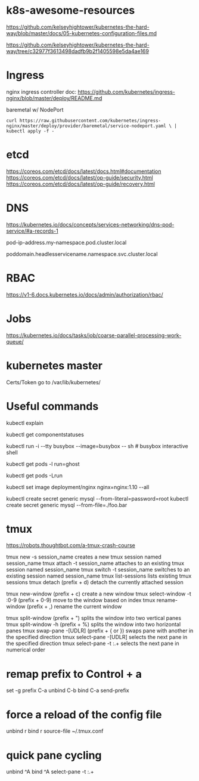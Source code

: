 # k8s-awesome-resources


https://github.com/kelseyhightower/kubernetes-the-hard-way/blob/master/docs/05-kubernetes-configuration-files.md

https://github.com/kelseyhightower/kubernetes-the-hard-way/tree/c32977f3613498dadfb9b2f1405598e5da4ae169

# Ingress
nginx ingress controller doc:
https://github.com/kubernetes/ingress-nginx/blob/master/deploy/README.md

baremetal w/ NodePort

`curl https://raw.githubusercontent.com/kubernetes/ingress-nginx/master/deploy/provider/baremetal/service-nodeport.yaml \
    | kubectl apply -f -`

# etcd

https://coreos.com/etcd/docs/latest/docs.html#documentation
https://coreos.com/etcd/docs/latest/op-guide/security.html
https://coreos.com/etcd/docs/latest/op-guide/recovery.html

# DNS
https://kubernetes.io/docs/concepts/services-networking/dns-pod-service/#a-records-1

pod-ip-address.my-namespace.pod.cluster.local

poddomain.headlesservicename.namespace.svc.cluster.local

# RBAC

https://v1-6.docs.kubernetes.io/docs/admin/authorization/rbac/


# Jobs
https://kubernetes.io/docs/tasks/job/coarse-parallel-processing-work-queue/

# kubernetes master

Certs/Token go to /var/lib/kubernetes/

# Useful commands


kubectl explain

kubectl get componentstatuses

kubectl run -i --tty busybox --image=busybox -- sh  # busybox interactive shell

kubectl get pods -l run=ghost

kubectl get pods -Lrun

kubectl set image deployment/nginx nginx=nginx:1.10 --all

kubectl create secret generic mysql --from-literal=password=root
kubectl create secret generic mysql --from-file=./foo.bar


# tmux

https://robots.thoughtbot.com/a-tmux-crash-course

tmux new -s session_name
creates a new tmux session named session_name
tmux attach -t session_name
attaches to an existing tmux session named session_name
tmux switch -t session_name
switches to an existing session named session_name
tmux list-sessions
lists existing tmux sessions
tmux detach (prefix + d)
detach the currently attached session


tmux new-window (prefix + c)
create a new window
tmux select-window -t :0-9 (prefix + 0-9)
move to the window based on index
tmux rename-window (prefix + ,)
rename the current window


tmux split-window (prefix + ")
splits the window into two vertical panes
tmux split-window -h (prefix + %)
splits the window into two horizontal panes
tmux swap-pane -[UDLR] (prefix + { or })
swaps pane with another in the specified direction
tmux select-pane -[UDLR]
selects the next pane in the specified direction
tmux select-pane -t :.+
selects the next pane in numerical order

# remap prefix to Control + a
set -g prefix C-a
unbind C-b
bind C-a send-prefix

# force a reload of the config file
unbind r
bind r source-file ~/.tmux.conf

# quick pane cycling
unbind ^A
bind ^A select-pane -t :.+

